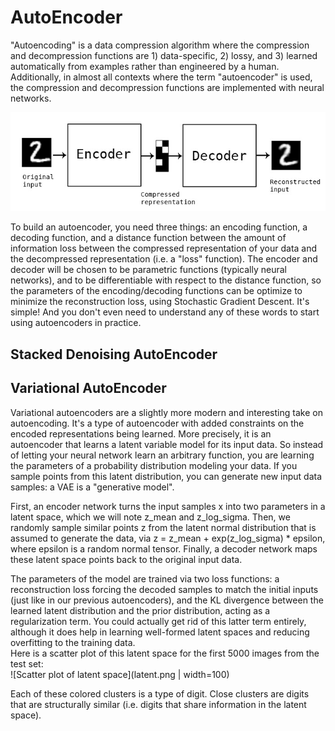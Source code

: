 # AutoEncoder
"Autoencoding" is a data compression algorithm where the compression and decompression functions are 1) data-specific, 2) lossy, and 3) learned automatically from examples rather than engineered by a human. Additionally, in almost all contexts where the term "autoencoder" is used, the compression and decompression functions are implemented with neural networks.  

![Autoencoder](autoencoder_schema.jpg)

To build an autoencoder, you need three things: an encoding function, a decoding function, and a distance function between the amount of information loss between the compressed representation of your data and the decompressed representation (i.e. a "loss" function). The encoder and decoder will be chosen to be parametric functions (typically neural networks), and to be differentiable with respect to the distance function, so the parameters of the encoding/decoding functions can be optimize to minimize the reconstruction loss, using Stochastic Gradient Descent. It's simple! And you don't even need to understand any of these words to start using autoencoders in practice.



## Stacked Denoising AutoEncoder  



## Variational AutoEncoder  
Variational autoencoders are a slightly more modern and interesting take on autoencoding. It's a type of autoencoder with added constraints on the encoded representations being learned. More precisely, it is an autoencoder that learns a latent variable model for its input data. So instead of letting your neural network learn an arbitrary function, you are learning the parameters of a probability distribution modeling your data. If you sample points from this latent distribution, you can generate new input data samples: a VAE is a "generative model".

First, an encoder network turns the input samples x into two parameters in a latent space, which we will note z_mean and z_log_sigma. Then, we randomly sample similar points z from the latent normal distribution that is assumed to generate the data, via z = z_mean + exp(z_log_sigma) * epsilon, where epsilon is a random normal tensor. Finally, a decoder network maps these latent space points back to the original input data.

The parameters of the model are trained via two loss functions: a reconstruction loss forcing the decoded samples to match the initial inputs (just like in our previous autoencoders), and the KL divergence between the learned latent distribution and the prior distribution, acting as a regularization term. You could actually get rid of this latter term entirely, although it does help in learning well-formed latent spaces and reducing overfitting to the training data.  
 Here is a scatter plot of this latent space for the first 5000 images from the test set:  
 ![Scatter plot of latent space](latent.png | width=100)  
 
 Each of these colored clusters is a type of digit. Close clusters are digits that are structurally similar (i.e. digits that share information in the latent space).



